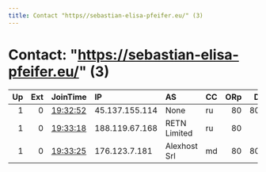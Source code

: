 ```yaml
---
title: Contact "https//sebastian-elisa-pfeifer.eu/" (3)
---
```


# Contact: "https://sebastian-elisa-pfeifer.eu/" (3)

|   Up |   Ext | JoinTime                                                                                            | IP             | AS           | CC   |   ORp |   Dirp | OS    | Version   | Nickname         |   eFamMembers |
|-----:|------:|:----------------------------------------------------------------------------------------------------|:---------------|:-------------|:-----|------:|-------:|:------|:----------|:-----------------|--------------:|
|    1 |     0 | [19:32:52](https://metrics.torproject.org/rs.html#details/8A7742ADFF91823A1A35FA11D18C4E3A50FA12A7) | 45.137.155.114 | None         | ru   |    80 |   8080 | Linux | 0.4.2.7   | joydivision      |             5 |
|    1 |     0 | [19:33:18](https://metrics.torproject.org/rs.html#details/C10641474515F0ADA5D0395EB2E8000C2959B1BD) | 188.119.67.168 | RETN Limited | ru   |    80 |      0 | Linux | 0.4.2.7   | thecure          |             5 |
|    1 |     0 | [19:33:25](https://metrics.torproject.org/rs.html#details/A4DEEE8F4467621C0A3CB7F4E25CB6F7A11FAEE4) | 176.123.7.181  | Alexhost Srl | md   |    80 |   8080 | Linux | 0.4.2.7   | projectpitchfork |             5 |

